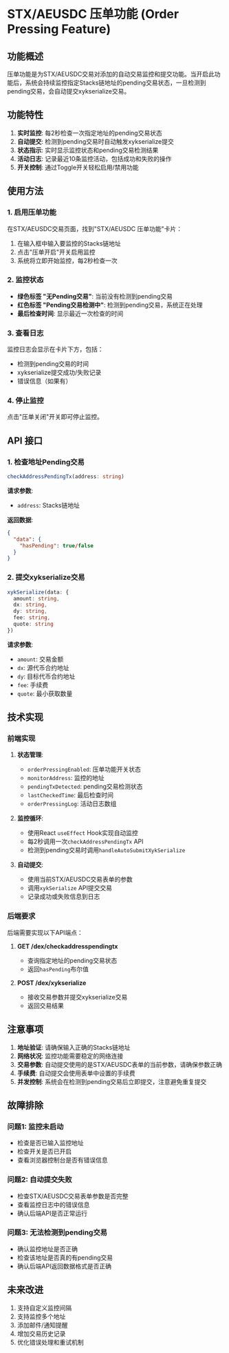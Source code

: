 # STX/AEUSDC 压单功能 (Order Pressing Feature)

## 功能概述

压单功能是为STX/AEUSDC交易对添加的自动交易监控和提交功能。当开启此功能后，系统会持续监控指定Stacks链地址的pending交易状态，一旦检测到pending交易，会自动提交xykserialize交易。

## 功能特性

1. **实时监控**: 每2秒检查一次指定地址的pending交易状态
2. **自动提交**: 检测到pending交易时自动触发xykserialize提交
3. **状态指示**: 实时显示监控状态和pending交易检测结果
4. **活动日志**: 记录最近10条监控活动，包括成功和失败的操作
5. **开关控制**: 通过Toggle开关轻松启用/禁用功能

## 使用方法

### 1. 启用压单功能

在STX/AEUSDC交易页面，找到"STX/AEUSDC 压单功能"卡片：

1. 在输入框中输入要监控的Stacks链地址
2. 点击"压单开启"开关启用监控
3. 系统将立即开始监控，每2秒检查一次

### 2. 监控状态

- **绿色标签 "无Pending交易"**: 当前没有检测到pending交易
- **红色标签 "Pending交易检测中"**: 检测到pending交易，系统正在处理
- **最后检查时间**: 显示最近一次检查的时间

### 3. 查看日志

监控日志会显示在卡片下方，包括：
- 检测到pending交易的时间
- xykserialize提交成功/失败记录
- 错误信息（如果有）

### 4. 停止监控

点击"压单关闭"开关即可停止监控。

## API 接口

### 1. 检查地址Pending交易

```typescript
checkAddressPendingTx(address: string)
```

**请求参数**:
- `address`: Stacks链地址

**返回数据**:
```json
{
  "data": {
    "hasPending": true/false
  }
}
```

### 2. 提交xykserialize交易

```typescript
xykSerialize(data: {
  amount: string,
  dx: string,
  dy: string,
  fee: string,
  quote: string
})
```

**请求参数**:
- `amount`: 交易金额
- `dx`: 源代币合约地址
- `dy`: 目标代币合约地址
- `fee`: 手续费
- `quote`: 最小获取数量

## 技术实现

### 前端实现

1. **状态管理**:
   - `orderPressingEnabled`: 压单功能开关状态
   - `monitorAddress`: 监控的地址
   - `pendingTxDetected`: pending交易检测状态
   - `lastCheckedTime`: 最后检查时间
   - `orderPressingLog`: 活动日志数组

2. **监控循环**:
   - 使用React `useEffect` Hook实现自动监控
   - 每2秒调用一次`checkAddressPendingTx` API
   - 检测到pending交易时调用`handleAutoSubmitXykSerialize`

3. **自动提交**:
   - 使用当前STX/AEUSDC交易表单的参数
   - 调用`xykSerialize` API提交交易
   - 记录成功或失败信息到日志

### 后端要求

后端需要实现以下API端点：

1. **GET /dex/checkaddresspendingtx**
   - 查询指定地址的pending交易状态
   - 返回`hasPending`布尔值

2. **POST /dex/xykserialize**
   - 接收交易参数并提交xykserialize交易
   - 返回交易结果

## 注意事项

1. **地址验证**: 请确保输入正确的Stacks链地址
2. **网络状况**: 监控功能需要稳定的网络连接
3. **交易参数**: 自动提交使用的是STX/AEUSDC表单的当前参数，请确保参数正确
4. **手续费**: 自动提交会使用表单中设置的手续费
5. **并发控制**: 系统会在检测到pending交易后立即提交，注意避免重复提交

## 故障排除

### 问题1: 监控未启动
- 检查是否已输入监控地址
- 检查开关是否已开启
- 查看浏览器控制台是否有错误信息

### 问题2: 自动提交失败
- 检查STX/AEUSDC交易表单参数是否完整
- 查看监控日志中的错误信息
- 确认后端API是否正常运行

### 问题3: 无法检测到pending交易
- 确认监控地址是否正确
- 检查该地址是否真的有pending交易
- 确认后端API返回数据格式是否正确

## 未来改进

1. 支持自定义监控间隔
2. 支持监控多个地址
3. 添加邮件/通知提醒
4. 增加交易历史记录
5. 优化错误处理和重试机制
